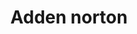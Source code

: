 ---
pid: fs241
title: Adden norton
location_transcription: neighborhood
coordinates: "[-75.150441314315, 39.955707915569]"
zipcode: 
gen_neighborhood: 
neighborhood: 
outside_phl: 
age: '7'
age_range: 6-13
instagram: 
image_file_name: fs_241.jpg
proposal_transcription: 
topic: Unknown
topic_summary: '0'
type: Other No Form
keywords_other: 
credit: Adden norton
image_labels: 
twitter: 
facebook: 
permalink: "/monuments/fs241/"
layout: item-page
---